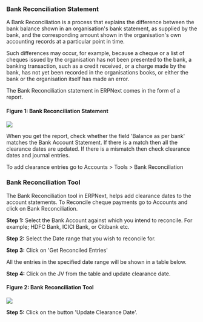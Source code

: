 ### Bank Reconciliation Statement

A Bank Reconciliation is a process that explains the difference between the
bank balance shown in an organisation's bank statement, as supplied by the
bank, and the corresponding amount shown in the organisation's own accounting
records at a particular point in time.  

Such differences may occur, for example, because a cheque or a list of cheques
issued by the organisation has not been presented to the bank, a banking
transaction, such as a credit received, or a charge made by the bank, has not
yet been recorded in the organisations books, or either the bank or the
organisation itself has made an error.

The Bank Reconciliation statement in ERPNext comes in the form of a report.

#### Figure 1: Bank Reconciliation Statement

![](/assets/manual_erpnext_com/old_images/erpnext/bank-reconciliation-2.png)  

  

When you get the report, check whether the field 'Balance as per bank' matches
the Bank Account Statement. If there is a match then all the clearance dates
are updated. If there is a mismatch then check clearance dates and journal
entries.

To add clearance entries go to Accounts > Tools > Bank Reconciliation

### Bank Reconciliation Tool

The Bank Reconciliation tool in ERPNext, helps add clearance dates to the
account statements. To Reconcile cheque payments go to Accounts and click on
Bank Reconciliation.  

__Step 1:__ Select the Bank Account against which you intend to reconcile. For
example; HDFC Bank, ICICI Bank, or Citibank etc.

__Step 2:__ Select the Date range that you wish to reconcile for.

__Step 3:__ Click on 'Get Reconciled Entries'

All the entries in the specified date range will be shown in a table below.

__Step 4:__ Click on the JV from the table and update clearance date.

#### Figure 2: Bank Reconciliation Tool

![](/assets/manual_erpnext_com/old_images/erpnext/bank-reconciliation-1.png)  

  

__Step 5:__ Click on the button 'Update Clearance Date'.

 
